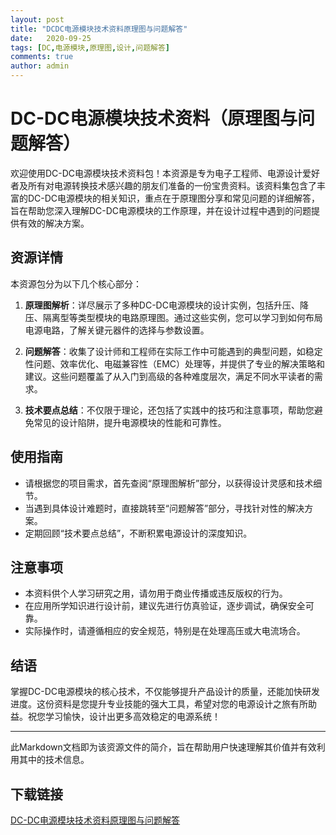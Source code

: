 ```yaml
---
layout: post
title: "DCDC电源模块技术资料原理图与问题解答"
date:   2020-09-25
tags: [DC,电源模块,原理图,设计,问题解答]
comments: true
author: admin
---
```

# DC-DC电源模块技术资料（原理图与问题解答）

欢迎使用DC-DC电源模块技术资料包！本资源是专为电子工程师、电源设计爱好者及所有对电源转换技术感兴趣的朋友们准备的一份宝贵资料。该资料集包含了丰富的DC-DC电源模块的相关知识，重点在于原理图分享和常见问题的详细解答，旨在帮助您深入理解DC-DC电源模块的工作原理，并在设计过程中遇到的问题提供有效的解决方案。

## 资源详情

本资源包分为以下几个核心部分：

1. **原理图解析**：详尽展示了多种DC-DC电源模块的设计实例，包括升压、降压、隔离型等类型模块的电路原理图。通过这些实例，您可以学习到如何布局电源电路，了解关键元器件的选择与参数设置。

2. **问题解答**：收集了设计师和工程师在实际工作中可能遇到的典型问题，如稳定性问题、效率优化、电磁兼容性（EMC）处理等，并提供了专业的解决策略和建议。这些问题覆盖了从入门到高级的各种难度层次，满足不同水平读者的需求。

3. **技术要点总结**：不仅限于理论，还包括了实践中的技巧和注意事项，帮助您避免常见的设计陷阱，提升电源模块的性能和可靠性。

## 使用指南

- 请根据您的项目需求，首先查阅“原理图解析”部分，以获得设计灵感和技术细节。
- 当遇到具体设计难题时，直接跳转至“问题解答”部分，寻找针对性的解决方案。
- 定期回顾“技术要点总结”，不断积累电源设计的深度知识。

## 注意事项

- 本资料供个人学习研究之用，请勿用于商业传播或违反版权的行为。
- 在应用所学知识进行设计前，建议先进行仿真验证，逐步调试，确保安全可靠。
- 实际操作时，请遵循相应的安全规范，特别是在处理高压或大电流场合。

## 结语

掌握DC-DC电源模块的核心技术，不仅能够提升产品设计的质量，还能加快研发进度。这份资料是您提升专业技能的强大工具，希望对您的电源设计之旅有所助益。祝您学习愉快，设计出更多高效稳定的电源系统！

---

此Markdown文档即为该资源文件的简介，旨在帮助用户快速理解其价值并有效利用其中的技术信息。

## 下载链接

[DC-DC电源模块技术资料原理图与问题解答](https://pan.quark.cn/s/9874bb37ed4b)
